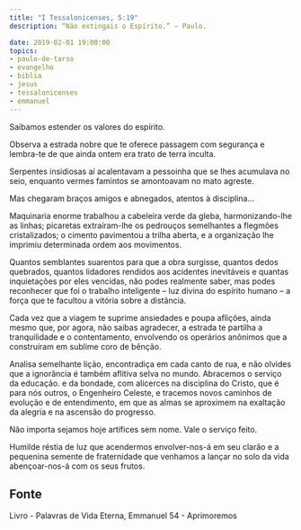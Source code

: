 ```yaml
---
title: "I Tessalonicenses, 5:19"
description: “Não extingais o Espírito.” – Paulo.

date: 2019-02-01 19:00:00
topics: 
- paulo-de-tarso
- evangelho
- biblia
- jesus
- tessalonicenses
- emmanuel
---
```


Saibamos estender os valores do espírito.

Observa a estrada nobre que te oferece passagem com segurança e lembra-te de que
ainda ontem era trato de terra inculta.

Serpentes insidiosas aí acalentavam a pessoinha que se lhes acumulava no seio,
enquanto vermes famintos se amontoavam no mato agreste.

Mas chegaram braços amigos e abnegados, atentos à disciplina...

Maquinaria enorme trabalhou a cabeleira verde da gleba, harmonizando-lhe as linhas;
picaretas extraíram-lhe os pedrouços semelhantes a flegmões cristalizados; o cimento
pavimentou a trilha aberta, e a organização lhe imprimiu determinada ordem aos
movimentos.

Quantos semblantes suarentos para que a obra surgisse, quantos dedos quebrados,
quantos lidadores rendidos aos acidentes inevitáveis e quantas inquietações por eles
vencidas, não podes realmente saber, mas podes reconhecer que foi o trabalho
inteligente – luz divina do espírito humano – a força que te facultou a vitória sobre a
distância.

Cada vez que a viagem te suprime ansiedades e poupa aflições, ainda mesmo que, por
agora, não saibas agradecer, a estrada te partilha a tranquilidade e o contentamento,
envolvendo os operários anônimos que a construíram em sublime coro de bênção.

Analisa semelhante lição, encontradiça em cada canto de rua, e não olvides que a
ignorância é também aflitiva selva no mundo. Abracemos o serviço da educação. e da
bondade, com alicerces na disciplina do Cristo, que é para nós outros, o Engenheiro
Celeste, e tracemos novos caminhos de evolução e de entendimento, em que as almas se
aproximem na exaltação da alegria e na ascensão do progresso.

Não importa sejamos hoje artífices sem nome. Vale o serviço feito.

Humilde réstia de luz que acendermos envolver-nos-á em seu clarão e a pequenina
semente de fraternidade que venhamos a lançar no solo da vida abençoar-nos-á com os
seus frutos.



## Fonte
Livro - Palavras de Vida Eterna, Emmanuel
54 - Aprimoremos
